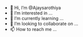 - 👋 Hi, I’m @Ajaysarothiya
- 👀 I’m interested in ...
- 🌱 I’m currently learning ...
- 💞️ I’m looking to collaborate on ...
- 📫 How to reach me ...

<!---
Ajaysarothiya/Ajaysarothiya is a ✨ special ✨ repository because its `README.md` (this file) appears on your GitHub profile.
You can click the Preview link to take a look at your changes.
--->
